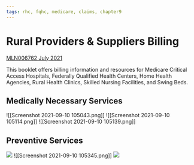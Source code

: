```yaml
---
tags: rhc, fqhc, medicare, claims, chapter9
---
```

# Rural Providers & Suppliers Billing
[MLN006762 July 2021](https://www.cms.gov/Outreach-and-Education/Medicare-Learning-Network-MLN/MLNProducts/Downloads/RuralChart.pdf)

This booklet offers billing information and resources for Medicare Critical Access Hospitals, Federally Qualified Health Centers, Home Health Agencies, Rural Health Clinics, Skilled Nursing Facilities, and Swing Beds.

## Medically Necessary Services
![[Screenshot 2021-09-10 105043.png]]
![[Screenshot 2021-09-10 105114.png]]
![[Screenshot 2021-09-10 105139.png]]

## Preventive Services

![](https://i.imgur.com/scKQaxQ.png)
![[Screenshot 2021-09-10 105345.png]]
![](https://i.imgur.com/sufgF8S.png)
